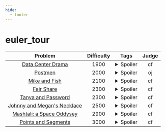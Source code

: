 ```yaml
--- 
hide:
  - footer
---
```

# euler_tour

| Problem | Difficulty | Tags | Judge | 
| :-----: | :----: | :----: | :----: | 
|[Data Center Drama](https://codeforces.com/problemset/problem/527/E)|1900|<details> <summary>Spoiler</summary> <ul><li>euler_tour</li></ul> </details>|cf|
|[Postmen](https://oj.uz/problem/view/BOI14_postmen)|2000|<details> <summary>Spoiler</summary> <ul><li>euler_tour</li></ul> </details>|oj|
|[Mike and Fish](https://codeforces.com/problemset/problem/547/D)|2100|<details> <summary>Spoiler</summary> <ul><li>euler_tour</li></ul> </details>|cf|
|[Fair Share](https://codeforces.com/contest/1634/problem/E)|2300|<details> <summary>Spoiler</summary> <ul><li>euler_tour</li></ul> </details>|cf|
|[Tanya and Password](https://codeforces.com/problemset/problem/508/D)|2300|<details> <summary>Spoiler</summary> <ul><li>euler_tour</li></ul> </details>|cf|
|[Johnny and Megan's Necklace](https://codeforces.com/contest/1361/problem/C)|2500|<details> <summary>Spoiler</summary> <ul><li>euler_tour</li></ul> </details>|cf|
|[Mashtali: a Space Oddysey](https://codeforces.com/problemset/problem/1610/F)|2900|<details> <summary>Spoiler</summary> <ul><li>euler_tour</li></ul> </details>|cf|
|[Points and Segments](https://codeforces.com/contest/429/problem/E)|3000|<details> <summary>Spoiler</summary> <ul><li>euler_tour</li></ul> </details>|cf|
